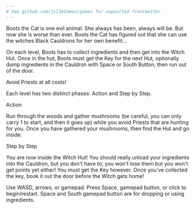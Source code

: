 ```yaml
---
# See github.com/js13kGames/games for supported frontmatter
---
```

Boots the Cat is one evil animal. She always has been, always will be. But now she is worse than ever. Boots the Cat has figured out that she can use the witches Black Cauldrons for her own benefit...

On each level, Boots has to collect ingredients and then get into the Witch Hut. Once in the hut, Boots must get the Key for the next Hut, optionally dump ingredients in the Cauldron with Space or South Button, then run out of the door. 

Avoid Priests at all costs!

Each level has two distinct phases: Action and Step by Step.

Action

Run through the woods and gather mushrooms (be careful, you can only carry 1 to start, and then it goes up) while you avoid Priests that are hunting for you. Once you have gathered your mushrooms, then find the Hut and go inside.

Step by Step

You are now inside the Witch Hut! You should really unload your ingredients into the Cauldron, but you don't have to; you won't lose them but you won't get points yet either! You must get the Key however. Once you've collected the key, book it out the door before the Witch gets home!

Use WASD, arrows, or gamepad. Press Space, gamepad button, or click to begin/restart. Space and South gamepad button are for dropping or using ingredients.